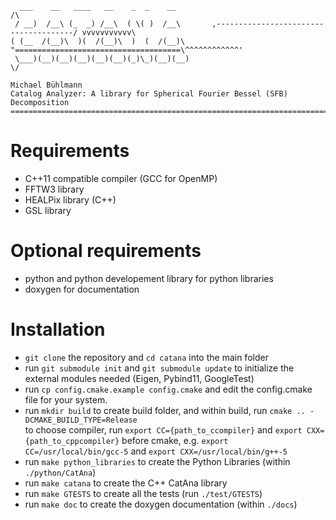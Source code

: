 ```
  ___    __   ____   __    _  _    __                                                /\
 / __)  /__\ (_  _) /__\  ( \( )  /__\       ,--------------------------------------/ vvvvvvvvvvv\
( (__  /(__)\  )(  /(__)\  )  (  /(__)\       "=====================================\^^^^^^^^^^^^'
 \___)(__)(__)(__)(__)(__)(_)\_)(__)(__)                                             \/
                                                                                  Michael Bühlmann
Catalog Analyzer: A library for Spherical Fourier Bessel (SFB) Decomposition
==================================================================================================
```

# Requirements
- C++11 compatible compiler (GCC for OpenMP)
- FFTW3 library
- HEALPix library (C++)
- GSL library

# Optional requirements
- python and python developement library for python libraries
- doxygen for documentation

# Installation
- `git clone` the repository and `cd catana` into the main folder
- run `git submodule init` and `git submodule update` to initialize the external modules needed (Eigen, Pybind11, GoogleTest)
- run `cp config.cmake.example config.cmake` and edit the config.cmake file for your system.
- run `mkdir build` to create build folder, and within build, run `cmake .. -DCMAKE_BUILD_TYPE=Release`    
  to choose compiler, run `export CC={path_to_ccompiler}` and `export CXX={path_to_cppcompiler}` before cmake, e.g.
  `export CC=/usr/local/bin/gcc-5` and `export CXX=/usr/local/bin/g++-5`
- run `make python_libraries` to create the Python Libraries (within `./python/CatAna`)
- run `make catana` to create the C++ CatAna library
- run `make GTESTS` to create all the tests (run `./test/GTESTS`)
- run `make doc` to create the doxygen documentation (within `./docs`)